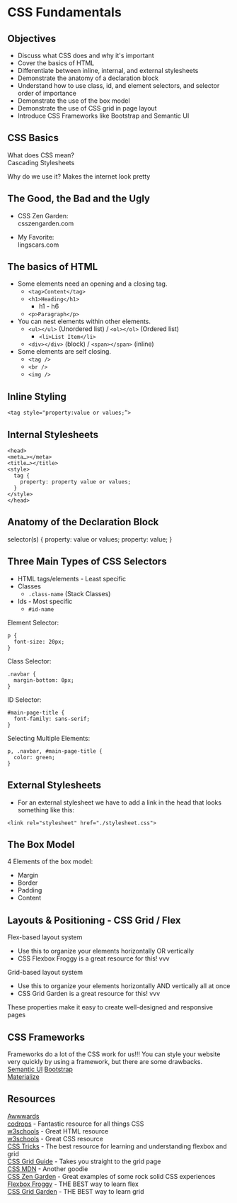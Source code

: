 # CSS Fundamentals

## Objectives

- Discuss what CSS does and why it's important
- Cover the basics of HTML
- Differentiate between inline, internal, and external stylesheets
- Demonstrate the anatomy of a declaration block
- Understand how to use class, id, and element selectors, and selector order of importance
- Demonstrate the use of the box model
- Demonstrate the use of CSS grid in page layout
- Introduce CSS Frameworks like Bootstrap and Semantic UI

## CSS Basics

What does CSS mean?  
Cascading Stylesheets

Why do we use it?
Makes the internet look pretty

## The Good, the Bad and the Ugly

- CSS Zen Garden:  
  csszengarden.com

- My Favorite:  
  lingscars.com

## The basics of HTML

- Some elements need an opening and a closing tag.
  - `<tag>Content</tag>`
  - `<h1>Heading</h1>`
    - h1 - h6
  - `<p>Paragraph</p>`
- You can nest elements within other elements.
  - `<ul></ul>` (Unordered list) / `<ol></ol>` (Ordered list)
    - `<li>List Item</li>`
  - `<div></div>` (block) / `<span></span>` (inline)
- Some elements are self closing.
  - `<tag />`
  - `<br />`
  - `<img />`

## Inline Styling

```
<tag style="property:value or values;”>
```

## Internal Stylesheets

```
<head>
<meta…></meta>
<title…></title>
<style>
  tag {
    property: property value or values;
  }
</style>
</head>
```

## Anatomy of the Declaration Block

selector(s) { <!--rule set-->
property: value or values; <!--declaration-->
property: value; <!--declaration-->
}

## Three Main Types of CSS Selectors

- HTML tags/elements - Least specific
- Classes
  - `.class-name` (Stack Classes)
- Ids - Most specific
  - `#id-name`

Element Selector:

```
p {
  font-size: 20px;
}
```

Class Selector:

```
.navbar {
  margin-bottom: 0px;
}
```

ID Selector:

```
#main-page-title {
  font-family: sans-serif;
}
```

Selecting Multiple Elements:

```
p, .navbar, #main-page-title {
  color: green;
}
```

## External Stylesheets

- For an external stylesheet we have to add a link in the head that looks something like this:

```
<link rel="stylesheet" href="./stylesheet.css">
```

## The Box Model

4 Elements of the box model:

- Margin
- Border
- Padding
- Content

## Layouts & Positioning - CSS Grid / Flex

Flex-based layout system

- Use this to organize your elements horizontally OR vertically
- CSS Flexbox Froggy is a great resource for this! vvv

Grid-based layout system

- Use this to organize your elements horizontally AND vertically all at once
- CSS Grid Garden is a great resource for this! vvv

These properties make it easy to create well-designed and responsive pages

## CSS Frameworks

Frameworks do a lot of the CSS work for us!!!
You can style your website very quickly by using a framework, but there are some drawbacks.  
[Semantic UI](https://semantic-ui.com/)
[Bootstrap](https://getbootstrap.com/)  
[Materialize](https://materializecss.com/)

## Resources

[Awwwards](https://www.awwwards.com/)  
[codrops](https://tympanus.net/codrops/css_reference/) - Fantastic resource for all things CSS  
[w3schools](https://www.w3schools.com/html/default.asp) - Great HTML resource  
[w3schools](https://www.w3schools.com/html/html_elements.asp) - Great CSS resource  
[CSS Tricks](https://css-tricks.com/) - The best resource for learning and understanding flexbox and grid  
[CSS Grid Guide](https://css-tricks.com/snippets/css/complete-guide-grid/) - Takes you straight to the grid page  
[CSS MDN](https://developer.mozilla.org/en-US/docs/Web/CSS) - Another goodie  
[CSS Zen Garden](http://www.csszengarden.com/) - Great examples of some rock solid CSS experiences  
[Flexbox Froggy](https://flexboxfroggy.com/) - THE BEST way to learn flex  
[CSS Grid Garden](http://cssgridgarden.com/) - THE BEST way to learn grid
